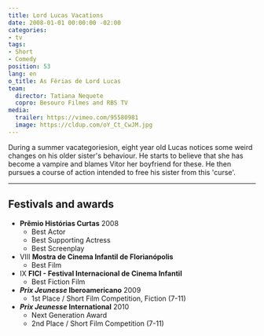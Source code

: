 ```yaml
---
title: Lord Lucas Vacations
date: 2008-01-01 00:00:00 -02:00
categories:
- tv
tags:
- Short
- Comedy
position: 53
lang: en
o_title: As Férias de Lord Lucas
team:
  director: Tatiana Nequete
  copro: Besouro Filmes and RBS TV
media:
  trailer: https://vimeo.com/95580981
  image: https://cldup.com/oY_Ct_CwJM.jpg
---
```


During a summer vacategoriesion, eight year old Lucas notices some weird changes on his older sister's behaviour. He starts to believe that she has become a vampire and blames Vitor her boyfriend for these. He then pursues a course of action intended to free his sister from this 'curse'.

---

## Festivals and awards

* **Prêmio Histórias Curtas** 2008
  * Best Actor
  * Best Supporting Actress
  * Best Screenplay
* VIII **Mostra de Cinema Infantil de Florianópolis**
  * Best Film
* IX **FICI - Festival Internacional de Cinema Infantil**
  * Best Fiction Film
* **_Prix Jeunesse_ Iberoamericano** 2009
  * 1st Place / Short Film Competition, Fiction (7-11)
* **_Prix Jeunesse_ International** 2010
  * Next Generation Award
  * 2nd Place / Short Film Competition (7-11)
